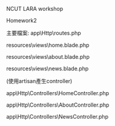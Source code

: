 NCUT LARA workshop

Homework2

主要檔案:
app\Http\routes.php

resources\views\home.blade.php

resources\views\about.blade.php

resources\views\news.blade.php

(使用artisan產生controller)

app\Http\Controllers\HomeController.php

app\Http\Controllers\AboutController.php

app\Http\Controllers\NewsController.php

